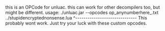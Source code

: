 this is an OPCode for unluac. this can work for other decompilers too, but might be different.
usage: ./unluac.jar --opcodes op_anynumberhere_.txt ../stupidencryptednonsense.lua
                    ^------------------------------
This probably wont work. Just try your luck with these custom opcodes.
